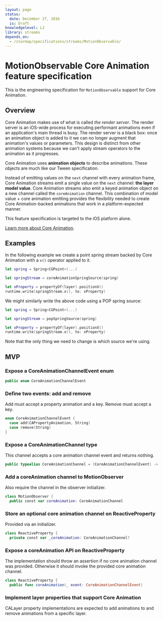 ```yaml
---
layout: page
status:
  date: December 27, 2016
  is: Draft
knowledgelevel: L2
library: streams
depends_on:
  - /starmap/specifications/streams/MotionObservable/
---
```


# MotionObservable Core Animation feature specification

This is the engineering specification for `MotionObservable` support for Core Animation.

## Overview

Core Animation makes use of what is called *the render server*. The render server is an iOS-wide
process for executing performant animations even if an application's main thread is busy. The render
server is a black box: once an animation object is added to it we can no longer augment that
animation's values or parameters. This design is distinct from other animation systems because we
can't apply stream operators to the animation as it progresses.

Core Animation uses **animation objects** to describe animations. These objects are much like our
Tween specification.

Instead of emitting values on the `next` channel with every animation frame, Core Animation streams
emit a single value on the `next` channel: **the layer model value**. Core Animation streams also
emit a keyed animation object on a new channel called the `coreAnimation` channel. This combination
of model value + core animation emitting provides the flexibility needed to create Core
Animation-backed animations that work in a platform-expected manner.

This feature specification is targeted to the iOS platform alone.

[Learn more about Core Animation](http://devstreaming.apple.com/videos/wwdc/2014/419xxli6f60a6bs/419/419_advanced_graphics_and_animation_performance.pdf).

## Examples

In the following example we create a point spring stream backed by Core Animation with a `x()`
operator applied to it.

```swift
let spring = Spring<CGPoint>(...)

let springStream = coreAnimationSpringSource(spring)

let xProperty = propertyOf(layer).positionX()
runtime.write(springStream.x(), to: xProperty)
```

We might similarly write the above code using a POP spring source:

```swift
let spring = Spring<CGPoint>(...)

let springStream = popSpringSource(spring)

let xProperty = propertyOf(layer).positionX()
runtime.write(springStream.x(), to: xProperty)
```

Note that the only thing we need to change is which source we're using.

## MVP

### Expose a CoreAnimationChannelEvent enum

```swift
public enum CoreAnimationChannelEvent
```

### Define two events: add and remove

Add must accept a property animation and a key. Remove must accept a key.

```swift
enum CoreAnimationChannelEvent {
  case add(CAPropertyAnimation, String)
  case remove(String)
}
```

### Expose a CoreAnimationChannel type

This channel accepts a core animation channel event and returns nothing.

```swift
public typealias CoreAnimationChannel = (CoreAnimationChannelEvent) -> Void
```

### Add a coreAnimation channel to MotionObserver

Also require the channel in the observer initializer.

```swift
class MotionObserver {
  public const var coreAnimation: CoreAnimationChannel
```

### Store an optional core animation channel on ReactiveProperty

Provided via an initializer.

```swift
class ReactiveProperty {
  private const var _coreAnimation: CoreAnimationChannel?
```

### Expose a coreAnimation API on ReactiveProperty

The implementation should throw an assertion if no core animation channel was provided. Otherwise
it should invoke the provided core animation channel.

```swift
class ReactiveProperty {
  public func coreAnimation(_ event: CoreAnimationChannelEvent)
```

### Implement layer properties that support Core Animation

CALayer property implementations are expected to add animations to and remove animations from a
specific layer.
